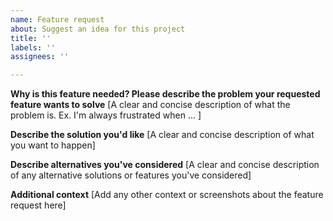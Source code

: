```yaml
---
name: Feature request
about: Suggest an idea for this project
title: ''
labels: ''
assignees: ''

---
```


**Why is this feature needed? Please describe the problem your requested feature wants to solve**
[A clear and concise description of what the problem is. Ex. I'm always frustrated when ... ]

**Describe the solution you'd like**
[A clear and concise description of what you want to happen]

**Describe alternatives you've considered**
[A clear and concise description of any alternative solutions or features you've considered]

**Additional context**
[Add any other context or screenshots about the feature request here]
